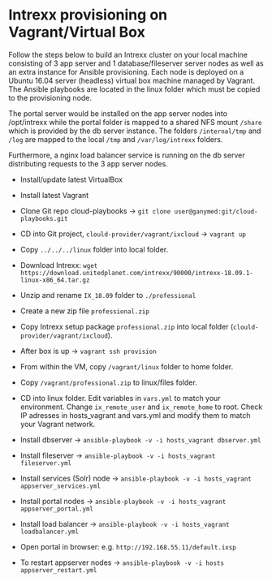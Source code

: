 # Intrexx provisioning on Vagrant/Virtual Box

Follow the steps below to build an Intrexx cluster on your local machine consisting of 3 app server and 1 database/fileserver server nodes as well as an extra instance for Ansible provisioning. Each node is deployed on a Ubuntu 16.04 server (headless) virtual box machine managed by Vagrant. The Ansible playbooks are located in the linux folder which must be copied to the provisioning node.

The portal server would be installed on the app server nodes into /opt/intrexx while the portal folder is mapped to a shared NFS mount `/share` which is provided by the db server instance. The folders `/internal/tmp` and `/log` are mapped to the local `/tmp` and `/var/log/intrexx` folders.

Furthermore, a nginx load balancer service is running on the db server distributing requests to the 3 app server nodes.

- Install/update latest VirtualBox

- Install latest Vagrant

- Clone Git repo cloud-playbooks -> `git clone user@ganymed:git/cloud-playbooks.git`

- CD into Git project, `clould-provider/vagrant/ixcloud` -> `vagrant up`

- Copy `../../../linux` folder into local folder.

- Download Intrexx: `wget https://download.unitedplanet.com/intrexx/90000/intrexx-18.09.1-linux-x86_64.tar.gz`

- Unzip and rename `IX_18.09` folder to `./professional`

- Create a new zip file `professional.zip`

- Copy Intrexx setup package `professional.zip` into local folder (`clould-provider/vagrant/ixcloud`).

- After box is up -> `vagrant ssh provision`

- From within the VM, copy `/vagrant/linux` folder to home folder.

- Copy `/vagrant/professional.zip` to linux/files folder.

- CD into linux folder. Edit variables in `vars.yml` to match your environment. Change `ix_remote_user` and `ix_remote_home` to root. Check IP adresses in hosts_vagrant and vars.yml and modify them to match your Vagrant network.

- Install dbserver -> `ansible-playbook -v -i hosts_vagrant dbserver.yml`

- Install fileserver -> `ansible-playbook -v -i hosts_vagrant fileserver.yml`

- Install services (Solr) node -> `ansible-playbook -v -i hosts_vagrant appserver_services.yml`

- Install portal nodes -> `ansible-playbook -v -i hosts_vagrant appserver_portal.yml`

- Install load balancer -> `ansible-playbook -v -i hosts_vagrant loadbalancer.yml`

- Open portal in browser: e.g. `http://192.168.55.11/default.ixsp`

- To restart appserver nodes -> `ansible-playbook -v -i hosts appserver_restart.yml`